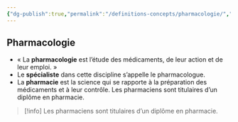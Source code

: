 ```yaml
---
{"dg-publish":true,"permalink":"/definitions-concepts/pharmacologie/","tags":["définition"],"noteIcon":""}
---
```


## Pharmacologie
- « La **pharmacologie** est l’étude des médicaments, de leur action et de leur emploi. » 
- Le **spécialiste** dans cette discipline s’appelle le pharmacologue. 
- La **pharmacie** est la science qui se rapporte à la préparation des médicaments et à leur contrôle. Les pharmaciens sont titulaires d’un diplôme en pharmacie.
> [!info] Les pharmaciens sont titulaires d’un diplôme en pharmacie.


